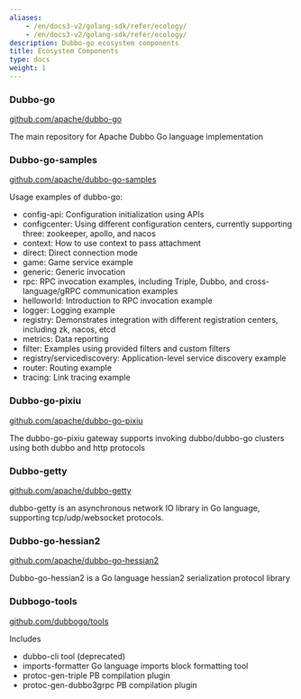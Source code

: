 ```yaml
---
aliases:
    - /en/docs3-v2/golang-sdk/refer/ecology/
    - /en/docs3-v2/golang-sdk/refer/ecology/
description: Dubbo-go ecosystem components
title: Ecosystem Components
type: docs
weight: 1
---
```


### Dubbo-go

[github.com/apache/dubbo-go](https://github.com/apache/dubbo-go) 

The main repository for Apache Dubbo Go language implementation

### Dubbo-go-samples

[github.com/apache/dubbo-go-samples](https://github.com/apache/dubbo-go-samples)

Usage examples of dubbo-go:
* config-api: Configuration initialization using APIs
* configcenter: Using different configuration centers, currently supporting three: zookeeper, apollo, and nacos
* context: How to use context to pass attachment
* direct: Direct connection mode
* game: Game service example
* generic: Generic invocation
* rpc: RPC invocation examples, including Triple, Dubbo, and cross-language/gRPC communication examples
* helloworld: Introduction to RPC invocation example
* logger: Logging example
* registry: Demonstrates integration with different registration centers, including zk, nacos, etcd
* metrics: Data reporting
* filter: Examples using provided filters and custom filters
* registry/servicediscovery: Application-level service discovery example
* router: Routing example
* tracing: Link tracing example

### Dubbo-go-pixiu

[github.com/apache/dubbo-go-pixiu](https://github.com/apache/dubbo-go-pixiu)

The dubbo-go-pixiu gateway supports invoking dubbo/dubbo-go clusters using both dubbo and http protocols

### Dubbo-getty

[github.com/apache/dubbo-getty](https://github.com/apache/dubbo-getty)

dubbo-getty is an asynchronous network IO library in Go language, supporting tcp/udp/websocket protocols.

### Dubbo-go-hessian2

[github.com/apache/dubbo-go-hessian2](https://github.com/apache/dubbo-go-hessian2)

Dubbo-go-hessian2 is a Go language hessian2 serialization protocol library

### Dubbogo-tools

[github.com/dubbogo/tools](https://github.com/dubbogo/tools)

Includes
- dubbo-cli tool (deprecated)
- imports-formatter Go language imports block formatting tool
- protoc-gen-triple PB compilation plugin
- protoc-gen-dubbo3grpc PB compilation plugin

